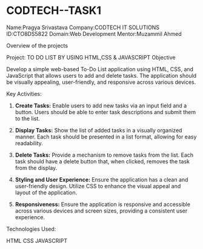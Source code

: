 # CODTECH--TASK1
Name:Pragya Srivastava
Company:CODTECH IT SOLUTIONS
ID:CTO8DS5822
Domain:Web Development
Mentor:Muzammil Ahmed


  Overview of the projects

   Project: TO DO LIST BY USING HTML,CSS & JAVASCRIPT
   Objective
   
   Develop a simple web-based To-Do List application using HTML, CSS, and JavaScript that allows users to add and delete tasks. The application should be visually appealing, user-friendly, and responsive across 
   various devices.


   Key Activities:

1. **Create Tasks:** Enable users to add new tasks via an input field and a button. Users should be able to enter task descriptions and submit them to the list.
   
2. **Display Tasks:** Show the list of added tasks in a visually organized manner. Each task should be presented in a list format, allowing for easy readability.

3. **Delete Tasks:** Provide a mechanism to remove tasks from the list. Each task should have a delete button that, when clicked, removes the task from the display.

4. **Styling and User Experience:** Ensure the application has a clean and user-friendly design. Utilize CSS to enhance the visual appeal and layout of the application.

5. **Responsiveness:** Ensure the application is responsive and accessible across various devices and screen sizes, providing a consistent user experience.

Technologies Used:

HTML
CSS
JAVASCRIPT

